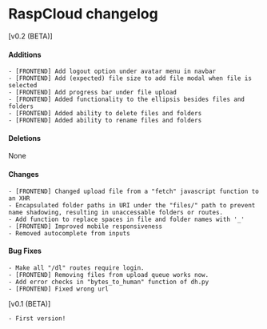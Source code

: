 # RaspCloud changelog

\[v0.2 (BETA)]

#### Additions
```text
- [FRONTEND] Add logout option under avatar menu in navbar
- [FRONTEND] Add (expected) file size to add file modal when file is selected
- [FRONTEND] Add progress bar under file upload
- [FRONTEND] Added functionality to the ellipsis besides files and folders
- [FRONTEND] Added ability to delete files and folders
- [FRONTEND] Added ability to rename files and folders
```
#### Deletions
None

#### Changes
```text
- [FRONTEND] Changed upload file from a "fetch" javascript function to an XHR
- Encapsulated folder paths in URI under the "files/" path to prevent name shadowing, resulting in unaccessable folders or routes.
- Add function to replace spaces in file and folder names with '_'
- [FRONTEND] Improved mobile responsiveness
- Removed autocomplete from inputs
```

#### Bug Fixes
```text
- Make all "/dl" routes require login.
- [FRONTEND] Removing files from upload queue works now.
- Add error checks in "bytes_to_human" function of dh.py
- [FRONTEND] Fixed wrong url
```

\[v0.1 (BETA)]
```text
- First version!
```
